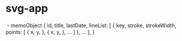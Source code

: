# svg-app

・memoObject
  {
    id,
    title,
    lastDate,
    lineList: [
      { 
        key,
        stroke,
        strokeWidth,
        points: [
          { 
            x,
            y,
          },
          { 
            x,
            y,
          },
          ...
        ]
      },
      ...
    ],
  }
